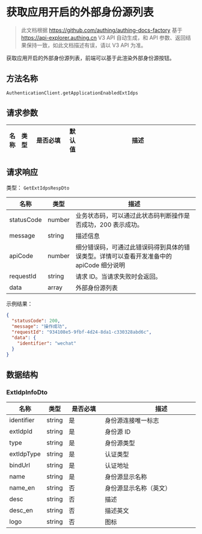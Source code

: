 # 获取应用开启的外部身份源列表

<!--
  警告⚠️：
  不要直接修改该文档，
  https://github.com/Authing/authing-docs-factory
  使用该项目进行生成
-->

<LastUpdated />

> 此文档根据 https://github.com/authing/authing-docs-factory 基于 https://api-explorer.authing.cn V3 API 自动生成，和 API 参数、返回结果保持一致，如此文档描述有误，请以 V3 API 为准。


获取应用开启的外部身份源列表，前端可以基于此渲染外部身份源按钮。

## 方法名称

`AuthenticationClient.getApplicationEnabledExtIdps`

## 请求参数

| 名称 | 类型 | <div style="width:80px">是否必填</div> | 默认值 | <div style="width:300px">描述</div> | <div style="width:200px"></div>示例值</div> |
| ---- | ---- | ---- | ---- | ---- | ---- |




## 请求响应

类型： `GetExtIdpsRespDto`

| 名称 | 类型 | 描述 |
| ---- | ---- | ---- |
| statusCode | number | 业务状态码，可以通过此状态码判断操作是否成功，200 表示成功。 |
| message | string | 描述信息 |
| apiCode | number | 细分错误码，可通过此错误码得到具体的错误类型。详情可以查看开发准备中的 apiCode 细分说明 |
| requestId | string | 请求 ID。当请求失败时会返回。 |
| data | array | 外部身份源列表 |



示例结果：

```json
{
  "statusCode": 200,
  "message": "操作成功",
  "requestId": "934108e5-9fbf-4d24-8da1-c330328abd6c",
  "data": {
    "identifier": "wechat"
  }
}
```

## 数据结构


### <a id="ExtIdpInfoDto"></a> ExtIdpInfoDto

| 名称 | 类型 | <div style="width:80px">是否必填</div> | <div style="width:300px">描述</div> | <div style="width:200px">示例值</div> |
| ---- |  ---- | ---- | ---- | ---- |
| identifier | string | 是 | 身份源连接唯一标志   |  `wechat` |
| extIdpId | string | 是 | 身份源 ID   |  |
| type | string | 是 | 身份源类型   | oidc |
| extIdpType | string | 是 | 认证类型   | social |
| bindUrl | string | 是 | 认证地址   |  |
| name | string | 是 | 身份源显示名称   |  |
| name_en | string | 否 | 身份源显示名称（英文）   |  |
| desc | string | 否 | 描述   |  |
| desc_en | string | 否 | 描述英文   |  |
| logo | string | 否 | 图标   |  |


